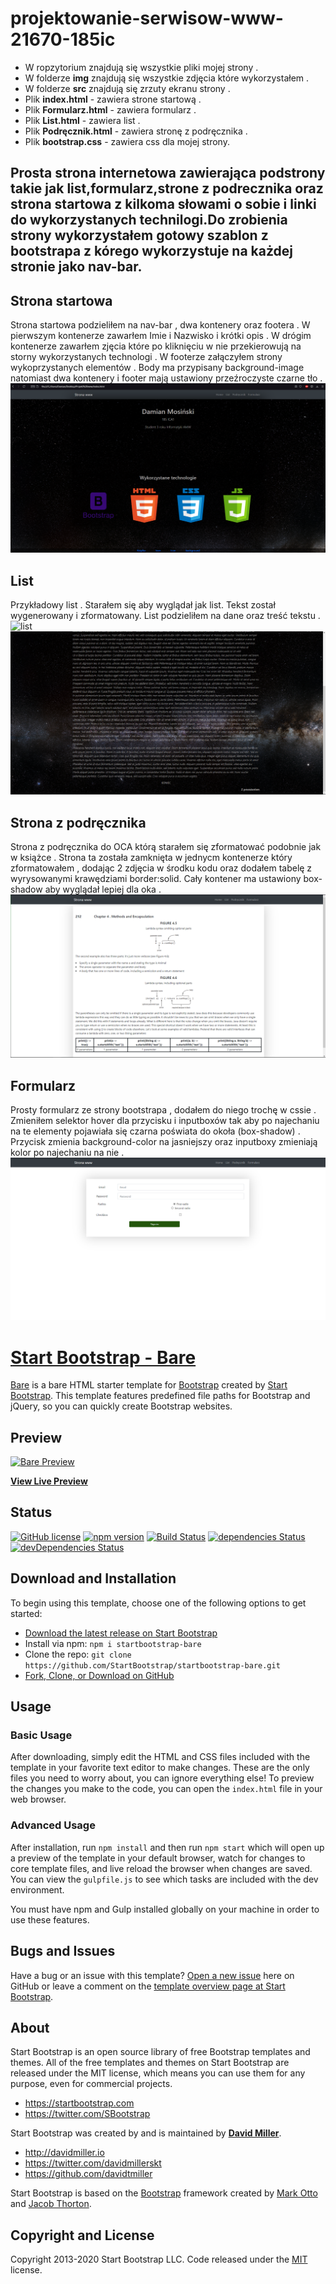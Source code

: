  # projektowanie-serwisow-www-21670-185ic
 - W ropzytorium znajdują się wszystkie pliki mojej strony .
 - W folderze **img** znajdują się wszystkie zdjęcia które wykorzystałem .
 - W folderze **src** znajdują się zrzuty ekranu strony .
 - Plik **index.html** - zawiera strone startową .
 - Plik **Formularz.html** - zawiera formularz .
 - Plik **List.html** - zawiera list .
 - Plik **Podręcznik.html** - zawiera stronę z podręcznika .
 - Plik **bootstrap.css** -  zawiera css dla mojej strony.
<h2>Prosta strona internetowa zawierająca podstrony takie jak list,formularz,strone z podrecznika oraz strona startowa z kilkoma słowami o sobie i linki do wykorzystanych technilogi.Do zrobienia strony wykorzystałem gotowy szablon z bootstrapa z kórego wykorzystuje na każdej stronie jako nav-bar.</h2>

## Strona startowa
Strona startowa podzieliłem na nav-bar , dwa kontenery oraz footera . W pierwszym kontenerze zawarłem Imie i Nazwisko i krótki opis . W drógim kontenerze zawarłem zjęcia które po kliknięciu w nie przekierowują na storny wykorzystanych technologi . W footerze załączyłem strony wykoprzystanych elementów . Body ma przypisany background-image natomiast dwa kontenery i footer mają ustawiony przeźroczyste czarne tło .
![list](Lab1/scr/start.PNG "Start")

## List
Przykładowy list . Starałem się aby wyglądał jak list. Tekst został wygenerowany i zformatowany. List podzieliłem na dane oraz treść tekstu .
![list](projektowanie-serwisow-www-21670-185ic/Lab1/scr/list1.PNG "List1")
![list](/scr/list2.PNG "List2")

## Strona z podręcznika
Strona z podręcznika do OCA którą starałem się zformatować podobnie jak w książce . Strona ta została zamknięta w jednycm kontenerze który zformatowałem , dodając 2 zdjęcia w środku kodu oraz dodałem tabelę z wyrysowanymi krawędziami border:solid. Cały kontener ma ustawiony box-shadow aby wyglądał lepiej dla oka . 
![list](/scr/podrecznik.PNG "Podrecznik")

## Formularz

Prosty formularz ze strony bootstrapa , dodałem do niego trochę w cssie . Zmieniłem selektor hover dla przycisku i inputboxów tak aby po najechaniu na te elementy pojawiała się czarna poświata do okoła (box-shadow) . Przycisk zmienia background-color na jasniejszy oraz inputboxy zmieniają kolor po najechaniu na nie .
![list](/scr/formularz.PNG "Formularz")










# [Start Bootstrap - Bare](https://startbootstrap.com/templates/bare/)

[Bare](https://startbootstrap.com/templates/bare/) is a bare HTML starter template for [Bootstrap](https://getbootstrap.com/) created by [Start Bootstrap](https://startbootstrap.com/). This template features predefined file paths for Bootstrap and jQuery, so you can quickly create Bootstrap websites.

## Preview

[![Bare Preview](https://startbootstrap.com/assets/img/screenshots/templates/bare.png)](https://startbootstrap.github.io/startbootstrap-bare/)

**[View Live Preview](https://startbootstrap.github.io/startbootstrap-bare/)**

## Status

[![GitHub license](https://img.shields.io/badge/license-MIT-blue.svg)](https://raw.githubusercontent.com/StartBootstrap/startbootstrap-bare/master/LICENSE)
[![npm version](https://img.shields.io/npm/v/startbootstrap-bare.svg)](https://www.npmjs.com/package/startbootstrap-bare)
[![Build Status](https://travis-ci.org/StartBootstrap/startbootstrap-bare.svg?branch=master)](https://travis-ci.org/StartBootstrap/startbootstrap-bare)
[![dependencies Status](https://david-dm.org/StartBootstrap/startbootstrap-bare/status.svg)](https://david-dm.org/StartBootstrap/startbootstrap-bare)
[![devDependencies Status](https://david-dm.org/StartBootstrap/startbootstrap-bare/dev-status.svg)](https://david-dm.org/StartBootstrap/startbootstrap-bare?type=dev)

## Download and Installation

To begin using this template, choose one of the following options to get started:

* [Download the latest release on Start Bootstrap](https://startbootstrap.com/templates/bare/)
* Install via npm: `npm i startbootstrap-bare`
* Clone the repo: `git clone https://github.com/StartBootstrap/startbootstrap-bare.git`
* [Fork, Clone, or Download on GitHub](https://github.com/StartBootstrap/startbootstrap-bare)

## Usage

### Basic Usage

After downloading, simply edit the HTML and CSS files included with the template in your favorite text editor to make changes. These are the only files you need to worry about, you can ignore everything else! To preview the changes you make to the code, you can open the `index.html` file in your web browser.

### Advanced Usage

After installation, run `npm install` and then run `npm start` which will open up a preview of the template in your default browser, watch for changes to core template files, and live reload the browser when changes are saved. You can view the `gulpfile.js` to see which tasks are included with the dev environment.

You must have npm and Gulp installed globally on your machine in order to use these features.

## Bugs and Issues

Have a bug or an issue with this template? [Open a new issue](https://github.com/StartBootstrap/startbootstrap-bare/issues) here on GitHub or leave a comment on the [template overview page at Start Bootstrap](https://startbootstrap.com/templates/bare/).

## About

Start Bootstrap is an open source library of free Bootstrap templates and themes. All of the free templates and themes on Start Bootstrap are released under the MIT license, which means you can use them for any purpose, even for commercial projects.

* <https://startbootstrap.com>
* <https://twitter.com/SBootstrap>

Start Bootstrap was created by and is maintained by **[David Miller](http://davidmiller.io/)**.

* <http://davidmiller.io>
* <https://twitter.com/davidmillerskt>
* <https://github.com/davidtmiller>

Start Bootstrap is based on the [Bootstrap](https://getbootstrap.com/) framework created by [Mark Otto](https://twitter.com/mdo) and [Jacob Thorton](https://twitter.com/fat).

## Copyright and License

Copyright 2013-2020 Start Bootstrap LLC. Code released under the [MIT](https://github.com/StartBootstrap/startbootstrap-bare/blob/master/LICENSE) license.
